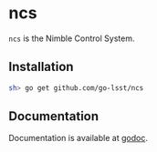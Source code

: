 ncs
===

`ncs` is the Nimble Control System.

## Installation

```sh
sh> go get github.com/go-lsst/ncs
```


## Documentation

Documentation is available at [godoc](https://godoc.org/github.com/go-lsst/ncs).

